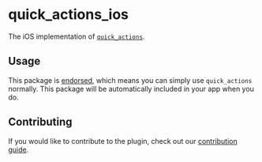 # quick\_actions\_ios

The iOS implementation of [`quick_actions`][1].

## Usage

This package is [endorsed][2], which means you can simply use `quick_actions`
normally. This package will be automatically included in your app when you do.

## Contributing

If you would like to contribute to the plugin, check out our [contribution guide][3].

[1]: https://pub.dev/packages/quick_actions
[2]: https://flutter.dev/docs/development/packages-and-plugins/developing-packages#endorsed-federated-plugin
[3]: https://github.com/flutter/packages/blob/main/CONTRIBUTING.md
